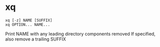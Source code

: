 # xq

```
xq [-z] NAME [SUFFIX]
xq OPTION... NAME...
```

Print NAME with any leading directory components removed
If specified, also remove a trailing SUFFIX
